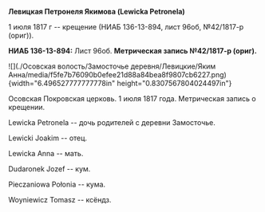 **Левицкая Петронеля Якимова (Lewicka Petronela)**

1 июля 1817 г -- крещение (НИАБ 136-13-894, лист 96об, №42/1817-р
(ориг)).

**НИАБ 136-13-894:** Лист 96об. **Метрическая запись №42/1817-р
(ориг).**

![](./Осовская волость/Замосточье деревня/Левицкие/Яким Анна/media/f5fe7b76090b0efee21d88a84bea8f9807cb6227.png){width="6.496527777777778in"
height="0.8307567804024497in"}

Осовская Покровская церковь. 1 июля 1817 года. Метрическая запись о
крещении.

Lewicka Petronela -- дочь родителей с деревни Замосточье.

Lewicki Joakim -- отец.

Lewicka Anna -- мать.

Dudaronek Jozef -- кум.

Pieczaniowa Połonia -- кума.

Woyniewicz Tomasz -- ксёндз.
